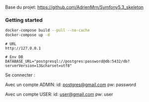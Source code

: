 Base du projet: https://github.com/AdrienMrn/Symfony5.3_skeleton

### Getting started

```bash
docker-compose build --pull --no-cache
docker-compose up -d
```

```
# URL
http://127.0.0.1

# Env DB
DATABASE_URL="postgresql://postgres:password@db:5432/db?serverVersion=13&charset=utf8"
```

Se connecter : 

Avec un compte ADMIN: 
id: postgres@gmail.com
pw: password

Avec un compte USER:
id: user@gmail.com
pw: user
